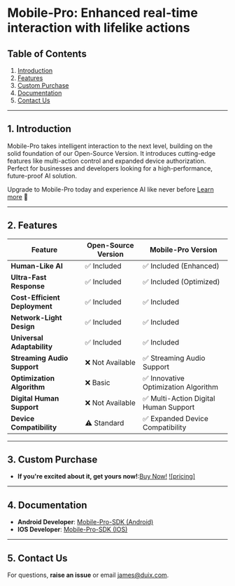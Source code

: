 

# Mobile-Pro: Enhanced real-time interaction with lifelike actions

## Table of Contents
1. [Introduction](#1-introduction)  
2. [Features](#2-features)
3. [Custom Purchase](#3-custom-purchase)
4. [Documentation](#4-documentation)  
5. [Contact Us](#5-contact-us)  

---

## 1. Introduction  
Mobile-Pro takes intelligent interaction to the next level, building on the solid foundation of our Open-Source Version. It introduces cutting-edge features like multi-action control and expanded device authorization. Perfect for businesses and developers looking for a high-performance, future-proof AI solution.

Upgrade to Mobile-Pro today and experience AI like never before [Learn more](https://duix.com/mpro?lang=en) 🚀

---

## 2. Features  
| Feature                        | Open-Source Version          | Mobile-Pro Version                     |
|--------------------------------|------------------------------|----------------------------------------|
| ​**Human-Like AI**​              | ✅ Included                  | ✅ Included (Enhanced)                 |
| ​**Ultra-Fast Response**​        | ✅ Included                  | ✅ Included (Optimized)               |
| ​**Cost-Efficient Deployment**​  | ✅ Included                  | ✅ Included                           |
| ​**Network-Light Design**​       | ✅ Included                  | ✅ Included                           |
| ​**Universal Adaptability**​     | ✅ Included                  | ✅ Included                           |
| ​**Streaming Audio Support**​    | ❌ Not Available             | ✅ Streaming Audio Support                  |
| ​**Optimization Algorithm**​     | ❌ Basic                     | ✅ Innovative Optimization Algorithm   |
| ​**Digital Human Support**​      | ❌ Not Available             | ✅ Multi-Action Digital Human Support |
| ​**Device Compatibility**​       | ⚠️ Standard                  | ✅ Expanded Device Compatibility        |

---

## 3. Custom Purchase
- ​**If you're excited about it, get yours now!**:[Buy Now!](https://duix.com/mpro?lang=en)
[![pricing]](img/price_en.jpg)

---

## 4. Documentation  
- ​**Android Developer**: [Mobile-Pro-SDK (Android)](https://github.com/duixcom/Duix.mobile-pro/blob/main/quickstart/java/README.md)  
- ​**IOS Developer**: [Mobile-Pro-SDK (IOS)](https://github.com/duixcom/Duix.mobile-pro/blob/main/quickstart/ios/README.md)  

---


## 5. Contact Us  
For questions, ​**raise an issue**​ or email [james@duix.com](mailto:james@duix.com).  
